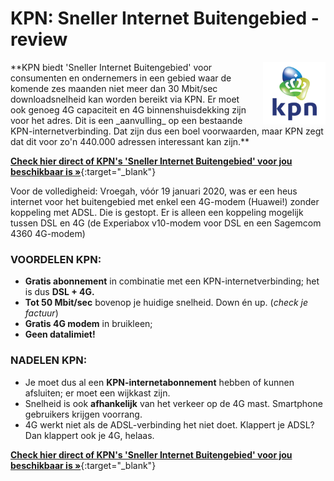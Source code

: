 # KPN: Sneller Internet Buitengebied - review
<img style="width:100px; float:right; padding-left:25px;" src="/assets/images/logo-KPN.png" alt="KPN Logo">
**KPN biedt &#39;Sneller Internet Buitengebied&#39; voor consumenten en ondernemers in een gebied waar de komende zes maanden niet meer dan 30 Mbit/sec downloadsnelheid kan worden bereikt via KPN. Er moet ook genoeg 4G capaciteit en 4G binnenshuisdekking zijn voor het adres. Dit is een _aanvulling_ op een bestaande KPN-internetverbinding. Dat zijn dus een boel voorwaarden, maar KPN zegt dat dit voor zo&#39;n 440.000 adressen interessant kan zijn.**

[**Check hier direct of KPN&#39;s &#39;Sneller Internet Buitengebied&#39; voor jou beschikbaar is »**](/kpn/){:target="_blank"}

Voor de volledigheid: Vroegah, vóór 19 januari 2020, was er een heus internet voor het buitengebied met enkel een 4G-modem (Huawei!) zonder koppeling met ADSL. Die is gestopt. Er is alleen een koppeling mogelijk tussen DSL en 4G (de Experiabox v10-modem voor DSL en een Sagemcom 4360 4G-modem)

### VOORDELEN KPN:

- **Gratis abonnement** in combinatie met een KPN-internetverbinding; het is dus **DSL + 4G.**
- **Tot 50 Mbit/sec** bovenop je huidige snelheid. Down én up. (_check je factuur_)
- **Gratis 4G modem**  in bruikleen;
- **Geen datalimiet!**

### NADELEN KPN:

- Je moet dus al een  **KPN-internetabonnement**  hebben of kunnen afsluiten; er moet een wijkkast zijn.
- Snelheid is ook  **afhankelijk**  van het verkeer op de 4G mast. Smartphone gebruikers krijgen voorrang.
- 4G werkt niet als de ADSL-verbinding het niet doet. Klappert je ADSL? Dan klappert ook je 4G, helaas.

[**Check hier direct of KPN&#39;s &#39;Sneller Internet Buitengebied&#39; voor jou beschikbaar is »**](/kpn/){:target="_blank"}
